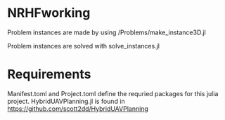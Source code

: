 # NRHFworking
Problem instances are made by using /Problems/make_instance3D.jl

Problem instances are solved with solve_instances.jl

# Requirements 
Manifest.toml and Project.toml define the requried packages for this julia project.
HybridUAVPlanning.jl is found in https://github.com/scott2dd/HybridUAVPlanning
